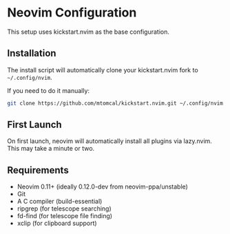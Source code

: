 # Neovim Configuration

This setup uses kickstart.nvim as the base configuration.

## Installation

The install script will automatically clone your kickstart.nvim fork to `~/.config/nvim`.

If you need to do it manually:

```bash
git clone https://github.com/mtomcal/kickstart.nvim.git ~/.config/nvim
```

## First Launch

On first launch, neovim will automatically install all plugins via lazy.nvim.
This may take a minute or two.

## Requirements

- Neovim 0.11+ (ideally 0.12.0-dev from neovim-ppa/unstable)
- Git
- A C compiler (build-essential)
- ripgrep (for telescope searching)
- fd-find (for telescope file finding)
- xclip (for clipboard support)

